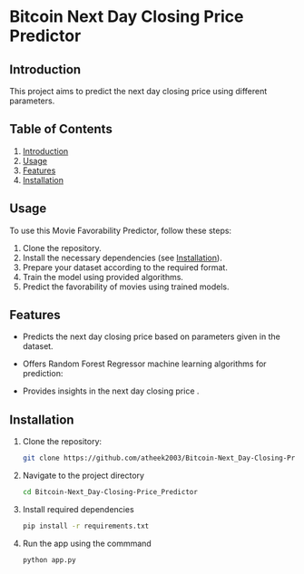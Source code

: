 # Bitcoin Next Day Closing Price Predictor

## Introduction
This project aims to predict the next day closing price using different parameters.

## Table of Contents
1. [Introduction](#introduction)
2. [Usage](#usage)
3. [Features](#features)
4. [Installation](#installation)

## Usage
To use this Movie Favorability Predictor, follow these steps:
1. Clone the repository.
2. Install the necessary dependencies (see [Installation](#installation)).
3. Prepare your dataset according to the required format.
4. Train the model using provided algorithms.
5. Predict the favorability of movies using trained models.

## Features
- Predicts the next day closing price based on parameters given in the dataset.
- Offers  Random Forest Regressor machine learning algorithms for prediction:
 
   
  
- Provides insights in the next day closing price .

## Installation
1. Clone the repository:
   ```bash
   git clone https://github.com/atheek2003/Bitcoin-Next_Day-Closing-Price_Predictor.git

2. Navigate to the project directory
   ```bash
   cd Bitcoin-Next_Day-Closing-Price_Predictor


3. Install required dependencies
   ```bash
   pip install -r requirements.txt

4. Run the app using the commmand
   ```bash
   python app.py

